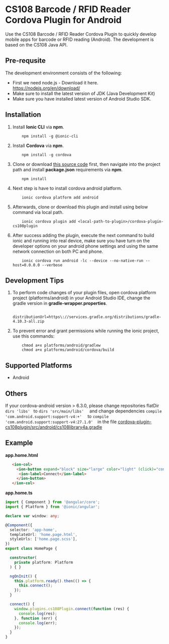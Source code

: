 # CS108 Barcode / RFID Reader Cordova Plugin for Android

Use the CS108 Barcode / RFID Reader Cordova Plugin to quickly develop mobile apps for barcode or RFID reading (Android). The development is based on the CS108 Java API.

## Pre-requsite

The development environment consists of the following:

- First we need node.js - Download it here. https://nodejs.org/en/download/
- Make sure to install the latest version of JDK (Java Development Kit)
- Make sure you have installed latest version of Android Studio SDK.

## Installation

1. Install **Ionic CLI** via **npm**.

    ```  
        npm install -g @ionic-cli
    ```
    
2. Install **Cordova** via **npm**.

    ```  
        npm install -g cordova
    ```
    
3. Clone or download [this source code](https://github.com/hamzahalvanaa/ionic-example-cs108) first, then navigate into the project path and install **package.json** requirements via **npm**.

    ```  
        npm install
    ```

4. Next step is have to install cordova android platform.

    ```
        ionic cordova platform add android
    ```

5. Afterwards, clone or download this plugin and install using below command via local path.

    ```
        ionic cordova plugin add <local-path-to-plugin>/cordova-plugin-cs108plugin
    ```

6. After success adding the plugin, execute the next command to build ionic and running into real device, make sure you have turn on the developer options on your android phone settings and using the same network connection on both PC and phone.

    ```
        ionic cordova run android -lc --device --no-native-run --host=0.0.0.0 --verbose
    ```

## Development Tips

1. To perform code changes of your plugin files, open cordova platform project (platforms/android) in your Android Studio IDE, change the gradle version in **gradle-wrapper.properties**.

    ```  
        distributionUrl=https\://services.gradle.org/distributions/gradle-4.10.3-all.zip
    ```

2. To prevent error and grant permissions while running the ionic project, use this commands:

    ```  
        chmod a+x platforms/android/gradlew
        chmod a+x platforms/android/cordova/build
    ```

## Supported Platforms

- Android

## Others ##
If your cordova-android version > 6.3.0, please change repositories flatDir ``` dirs 'libs'  ``` to   ```dirs 'src/main/libs'  ``` and change  dependencies ``` compile 'com.android.support:support-v4:+'   ``` to   ```compile 'com.android.support:support-v4:27.1.0'  ```in the file [cordova-plugin-cs108plugin/src/android/cs108library4a.gradle](https://github.com/hamzahalvanaa/cordova-plugin-cs108plugin/blob/master/src/android/cs108library4a.gradle)


## Example

**app.home.html**

```html
   <ion-col>
     <ion-button expand="block" size="large" color="light" (click)="connect()">
      <ion-label>Connect</ion-label>
     </ion-button>
   </ion-col>

```

**app.home.ts**

```ts
import { Component } from '@angular/core';
import { Platform } from '@ionic/angular';

declare var window: any;

@Component({
  selector: 'app-home',
  templateUrl: 'home.page.html',
  styleUrls: ['home.page.scss'],
})
export class HomePage {

  constructor(
    private platform: Platform
  ) { }

  ngOnInit() {
    this.platform.ready().then(() => {
      this.connect();
    });
  }

  connect() {
    window.plugins.cs108Plugin.connect(function (res) {
      console.log(res);
    }, function (err) {
      console.log(err);
    });
  }
}

```
